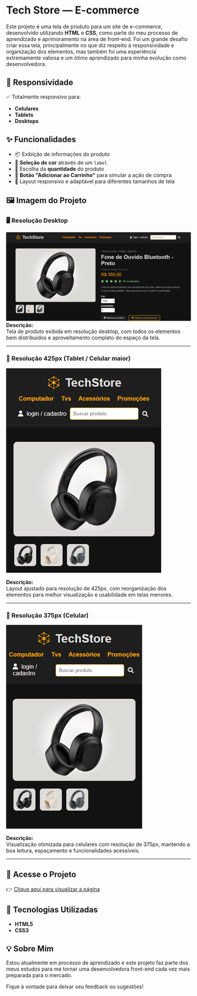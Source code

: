 #  Tech Store — E-commerce

Este projeto é uma tela de produto para um site de e-commerce, desenvolvido utilizando **HTML** e **CSS**, como parte do meu processo de aprendizado e aprimoramento na área de front-end.
Foi um grande desafio criar essa tela, principalmente no que diz respeito à responsividade e organização dos elementos, mas também foi uma experiência extremamente valiosa e um ótimo aprendizado para minha evolução como desenvolvedora.




## 📱 Responsividade

✅ Totalmente responsivo para:
- **Celulares**
- **Tablets**
- **Desktops**



## ✨ Funcionalidades

- 📦 Exibição de informações do produto
- 🎨 **Seleção de cor** através de um `label`
- 🔢 Escolha da **quantidade** do produto
- 🛒 **Botão "Adicionar ao Carrinho"** para simular a ação de compra
- 📱 Layout responsivo e adaptável para diferentes tamanhos de tela



## 🖼️ Imagem do Projeto

### 🖥️ Resolução Desktop

![Imagem na resolução Desktop ](./img/desktop.png)
**Descrição:**  
Tela de produto exibida em resolução desktop, com todos os elementos bem distribuídos e aproveitamento completo do espaço da tela.

---

### 📱 Resolução 425px (Tablet / Celular maior)

![Tela do produto em resolução 425px](./img/resolucao-425.png)

**Descrição:**  
Layout ajustado para resolução de 425px, com reorganização dos elementos para melhor visualização e usabilidade em telas menores.

---

### 📱 Resolução 375px (Celular)

![Tela do produto em resolução 375px](./img/resolucao-375.png)

**Descrição:**  
Visualização otimizada para celulares com resolução de 375px, mantendo a boa leitura, espaçamento e funcionalidades acessíveis.

---




## 🔗 Acesse o Projeto

👉 [Clique aqui para visualizar a página](https://moniquecarvalho.github.io/site-tech-store/)



## 🚀 Tecnologias Utilizadas

- **HTML5**
- **CSS3**



## 💡 Sobre Mim

Estou atualmente em processo de aprendizado e este projeto faz parte dos meus estudos para me tornar uma desenvolvedora front-end cada vez mais preparada para o mercado.  

Fique à vontade para deixar seu feedback ou sugestões!
